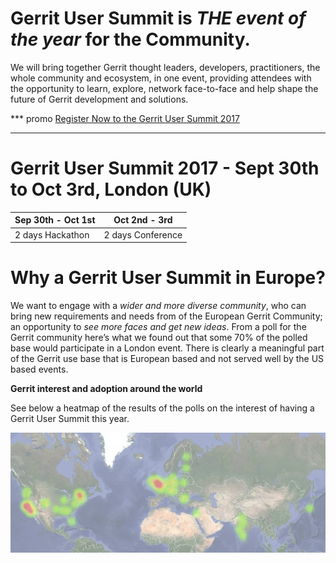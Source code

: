 

# Gerrit User Summit is *THE event of the year* for the Community.

We will bring together Gerrit thought leaders, developers, practitioners,
the whole community and ecosystem, in one event, providing attendees
with the opportunity to learn, explore, network face-to-face and help
shape the future of Gerrit development and solutions.

*** promo
[Register Now to the Gerrit User Summit 2017](https://www.eventbrite.co.uk/e/gerrit-user-summit-2017-tickets-34486175078)
***

# Gerrit User Summit 2017 - Sept 30th to Oct 3rd, London (UK)

| Sep 30th - Oct 1st | Oct 2nd - 3rd     |
|--------------------|-------------------|
| 2 days Hackathon   | 2 days Conference |

# Why a Gerrit User Summit in Europe?

We want to engage with a *wider and more diverse community*, who can bring
new requirements and needs from of the European Gerrit Community;
an opportunity to *see more faces and get new ideas*.
From a poll for the Gerrit community here’s what we found out that some
70% of the polled base would participate in a London event. There is clearly
a meaningful part of the Gerrit use base that is European based and not served
well by the US based events.

**Gerrit interest and adoption around the world**

See below a heatmap of the results of the polls on the interest of having
a Gerrit User Summit this year.

![Gerrit User Summit 2017 Poll Results](images/gerritusersummit2017-countries.jpg)

